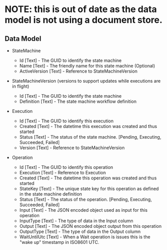 # NOTE: this is out of date as the data model is not using a document store.
## Data Model

* StateMachine
    * Id            [Text] - The GUID to identify the state machine
    * Name          [Text] - The friendly name for this state machine (Optional)
    * ActiveVersion [Text] - Reference to StateMachineVersion

* StateMachineVersion (versions to support updates while executions are in flight)
    * Id         [Text] - The GUID to identify the state machine
    * Definition [Text] - The state machine workflow definition

* Execution
    * Id      [Text] - The GUID to identify this execution
    * Created [Text] - The datetime this execution was created and thus started
    * Status  [Text] - The status of the state machine. [Pending, Executing, Succeeded, Failed]
    * Version [Text] - Reference to StateMachineVersion

* Operation
    * Id           [Text] - The GUID to identify this operation
    * Execution    [Text] - Reference to Execution
    * Created      [Text] - The datetime this operation was created and thus started
    * StateKey     [Text] - The unique state key for this operation as defined in the state machine definition
    * Status       [Text] - The status of the operation. [Pending, Executing, Succeeded, Failed]
    * Input        [Text] - The JSON encoded object used as input for this operation
    * InputType    [Text] - The type of data in the Input column
    * Output       [Text] - The JSON encoded object output from this operation
    * OutputType   [Text] - The type of data in the Output column
    * WaitUntilUtc [Text] - When a Wait operation is issues this is the "wake up" timestamp in ISO8601 UTC.